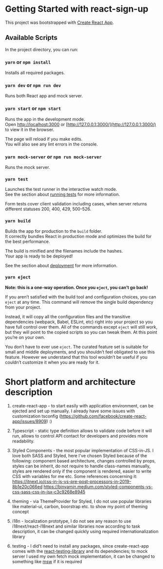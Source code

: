 
# Getting Started with react-sign-up

This project was bootstrapped with [Create React App](https://github.com/facebook/create-react-app).

## Available Scripts

In the project directory, you can run:

### `yarn` or `npm install`

Installs all required packages.

### `yarn dev` or `npm run dev`

Runs both React app and mock server.

### `yarn start` or `npm start`

Runs the app in the development mode.\
Open [http://localhost:3000](http://localhost:3000) or [http://127.0.0.1:3000/](http://127.0.0.1:3000/) to view it in the browser.

The page will reload if you make edits.\
You will also see any lint errors in the console.

### `yarn mock-server` or `npm run mock-server`

Runs the mock server.

### `yarn test`

Launches the test runner in the interactive watch mode.\
See the section about [running tests](https://facebook.github.io/create-react-app/docs/running-tests) for more information.

Form tests cover client validation including cases, when server returns different statuses 200, 400, 429, 500-526.

### `yarn build`

Builds the app for production to the `build` folder.\
It correctly bundles React in production mode and optimizes the build for the best performance.

The build is minified and the filenames include the hashes.\
Your app is ready to be deployed!

See the section about [deployment](https://facebook.github.io/create-react-app/docs/deployment) for more information.

### `yarn eject`

**Note: this is a one-way operation. Once you `eject`, you can’t go back!**

If you aren’t satisfied with the build tool and configuration choices, you can `eject` at any time. This command will remove the single build dependency from your project.

Instead, it will copy all the configuration files and the transitive dependencies (webpack, Babel, ESLint, etc) right into your project so you have full control over them. All of the commands except `eject` will still work, but they will point to the copied scripts so you can tweak them. At this point you’re on your own.

You don’t have to ever use `eject`. The curated feature set is suitable for small and middle deployments, and you shouldn’t feel obligated to use this feature. However we understand that this tool wouldn’t be useful if you couldn’t customize it when you are ready for it.


# Short platform and architecture description

1) create-react-app - to start easily with application environment, can be ejected and set up manually.
I already have some issues with customization tsconfig (https://github.com/facebook/create-react-app/issues/8909) :)

2) Typescript - static type definition allows to validate code before it will run, allows to control API contact for developers and provides more readability.

3) Styled Components - the most popular implementation of CSS-in-JS. 
I love both SASS and Styled, here I've chosen Styled because of the following:
component based architecture, changes controlled by props, styles can be inherit, do not require to handle class-names manually, styles are rendered only if the component is rendered, easier to write CSS with variables for me etc.
Some references concerning it:
https://itnext.io/css-in-js-vs-pre-post-processors-in-2019-8b1e20c066ed
https://binyamin.medium.com/styled-components-vs-css-sass-css-in-jsx-c3c9268e8945

4) theming - via ThemeProvider for Styled, I do not use popular libraries like material-ui, carbon, boorstrap etc. to show my point of theming concept

5) i18n - localization prototype, I do not see any reason to use i18next/react-i18next and similar libraries now according to task description, it can be changed quickly using required internationalization library

6) testing - I did't need to install any packages, since create-react-app comes with the [react-testing-library](https://www.npmjs.com/package/@testing-library/react) and its dependencies; to mock server I used my own fetch mock implementation, it can be changed to something like [msw](https://www.npmjs.com/package/msw) if it is required